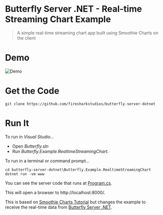 # Butterfly Server .NET - Real-time Streaming Chart Example

> A simple real-time streaming chart app built using Smoothie Charts on the client

# Demo

![Demo](https://raw.githubusercontent.com/firesharkstudios/butterfly-server-dotnet/master/img/real-time-chart-demo.gif) 

# Get the Code

```
git clone https://github.com/firesharkstudios/butterfly-server-dotnet
```

# Run It

To run in *Visual Studio*...
- Open *Butterfly.sln*
- Run *Butterfly.Example.RealtimeStreamingChart*.

To run in a terminal or command prompt...
```
cd butterfly-server-dotnet\Butterfly.Example.RealtimeStreamingChart
dotnet run -vm www
```

You can see the server code that runs at [Program.cs](https://github.com/firesharkstudios/butterfly-server-dotnet/blob/master/Butterfly.Example.RealtimeStreamingChart/Program.cs).

This will open a browser to http://localhost:8000/.

This is based on [Smoothie Charts Tutorial](http://smoothiecharts.org/tutorial.html) but changes the example to receive the real-time data from [Butterfly Server .NET](https://butterflyserver.io).

